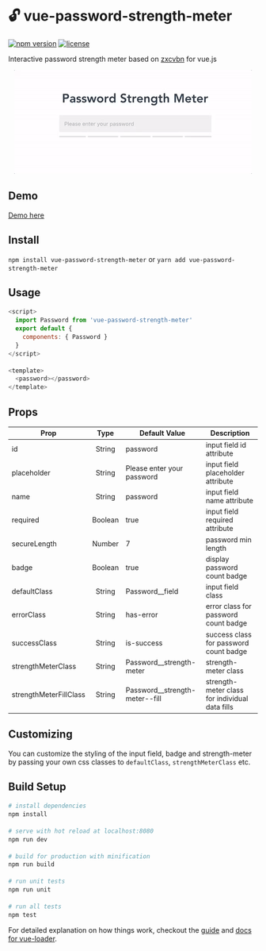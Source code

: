 # 🔓 vue-password-strength-meter
[![npm version](https://badge.fury.io/js/vue-password-strength-meter.svg)](https://badge.fury.io/js/vue-password-strength-meter)
[![license](https://img.shields.io/github/license/mashape/apistatus.svg)](https://github.com/apertureless/vue-password-strength-meter/blob/master/LICENSE.txt)

Interactive password strength meter based on [zxcvbn](https://github.com/dropbox/zxcvbn) for vue.js

<p align="center">
  <img src="/static/demo.gif" alt="🔓" title="🔓 Demo" />
</p>

## Demo

[Demo here](https://apertureless.github.io/vue-password-strength-meter/)

## Install

`npm install vue-password-strength-meter` or `yarn add vue-password-strength-meter`

## Usage

```javascript
<script>
  import Password from 'vue-password-strength-meter'
  export default {
    components: { Password }
  }
</script>

<template>
  <password></password>
</template>
```

## Props

| Prop   |      Type      |  Default Value | Description
|----------|:-------------:|------|------|
| id |  String | password | input field id attribute |
| placeholder |  String | Please enter your password | input field placeholder attribute |
| name |  String | password | input field name attribute |
| required |  Boolean | true | input field required attribute |
| secureLength |  Number | 7 | password min length |
| badge |  Boolean | true | display password count badge |
| defaultClass |  String | Password__field | input field class |
| errorClass |  String | has-error | error class for password count badge |
| successClass |  String | is-success | success class for password count badge |
| strengthMeterClass |  String | Password__strength-meter | strength-meter class |
| strengthMeterFillClass |  String | Password__strength-meter--fill | strength-meter class for individual data fills |

## Customizing

You can customize the styling of the input field, badge and strength-meter by passing your own css classes
to `defaultClass`, `strengthMeterClass` etc.

## Build Setup

``` bash
# install dependencies
npm install

# serve with hot reload at localhost:8080
npm run dev

# build for production with minification
npm run build

# run unit tests
npm run unit

# run all tests
npm test
```

For detailed explanation on how things work, checkout the [guide](http://vuejs-templates.github.io/webpack/) and [docs for vue-loader](http://vuejs.github.io/vue-loader).
